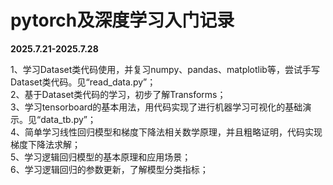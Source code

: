 # pytorch及深度学习入门记录
  __2025.7.21-2025.7.28__
  
  1、学习Dataset类代码使用，并复习numpy、pandas、matplotlib等，尝试手写Dataset类代码。见“read_data.py”；  
  2、基于Dataset类代码的学习，初步了解Transforms；  
  3、学习tensorboard的基本用法，用代码实现了进行机器学习可视化的基础演示。见“data_tb.py”；    
  4、简单学习线性回归模型和梯度下降法相关数学原理，并且粗略证明，代码实现梯度下降法求解；  
  5、学习逻辑回归模型的基本原理和应用场景；  
  6、学习逻辑回归的参数更新，了解模型分类指标；  
  
